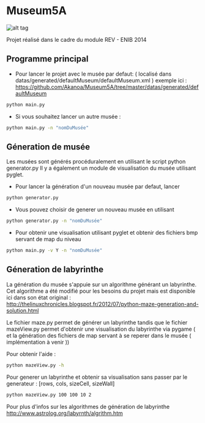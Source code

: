 Museum5A
========

![alt tag](http://i.imgur.com/VHui7sD.jpg)


Projet réalisé dans le cadre du module REV - ENIB 2014

Programme principal
-------------------

* Pour lancer le projet avec le musée par defaut: ( localisé dans datas/generated/defaultMuseum/defaultMuseum.xml )
exemple ici : https://github.com/Akanoa/Museum5A/tree/master/datas/generated/defaultMuseum

```bash
python main.py
```

* Si vous souhaitez lancer un autre musée : 

```bash
python main.py -n "nomDuMusée"
```

Géneration de musée
-------------------

Les musées sont générés procéduralement en utilisant le script python generator.py
Il y a également un module de visualisation du musée utilisant pyglet.

* Pour lancer la génération d'un nouveau musée par defaut, lancer

```bash
python generator.py
```

* Vous pouvez choisir de generer un nouveau musée en utilisant 

```bash
python generator.py -n "nomDuMusée"
```

* Pour obtenir une visualisation utilisant pyglet et obtenir des fichiers bmp servant de map du niveau

```bash
python main.py -v Y -n "nomDuMusée"
```

Géneration de labyrinthe
------------------------

La génération du musée s'appuie sur un algorithme générant un labyrinthe.
Cet algorithme a été modifié pour les besoins du projet mais est disponible ici dans son état original :
http://thelinuxchronicles.blogspot.fr/2012/07/python-maze-generation-and-solution.html

Le fichier maze.py permet de générer un labyrinthe tandis que le fichier mazeView.py permet d'obtenir une visualisation du labyrinthe via pygame ( et la génération des fichiers de map servant à se reperer dans le musée ( implémentation à venir ))

Pour obtenir l'aide : 
```bash
python mazeView.py -h 
```

Pour generer un labyrinthe et obtenir sa visualisation sans passer par le generateur :
[rows, cols, sizeCell, sizeWall]

```bash
python mazeView.py 100 100 10 2
```

Pour plus d'infos sur les algorithmes de génération de labyrinthe
http://www.astrolog.org/labyrnth/algrithm.htm
